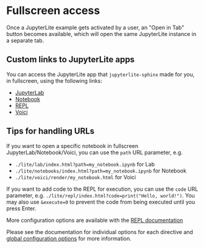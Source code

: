 # Fullscreen access

Once a JupyterLite example gets activated by a user, an "Open in Tab" button becomes available, which will open the same
JupyterLite instance in a separate tab.

## Custom links to JupyterLite apps

You can access the JupyterLite app that `jupyterlite-sphinx` made for you, in fullscreen, using the following links:

- [JupyterLab](lite/lab/index.html)
- [Notebook](lite/tree/index.html)
- [REPL](lite/repl/index.html)
- [Voici](lite/voici/index.html)

## Tips for handling URLs

If you want to open a specific notebook in fullscreen JupyterLab/Notebook/Voici, you can use the `path` URL parameter, e.g. 

- `./lite/lab/index.html?path=my_notebook.ipynb` for Lab
- `./lite/notebooks/index.html?path=my_notebook.ipynb` for Notebook
- `./lite/voici/render/my_notebook.html` for Voici

If you want to add code to the REPL for execution, you can use the `code` URL parameter, e.g. `./lite/repl/index.html?code=print("Hello, world!")`. You may also use `&execute=0` to prevent the code from being executed until you press Enter.

More configuration options are available with the [REPL documentation](https://jupyterlite.readthedocs.io/en/stable/quickstart/embed-repl.html#configuration)

Please see the documentation for individual options for each directive and [global configuration options](configuration.md)  for more information.
